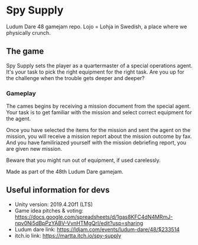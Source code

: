 # Spy Supply

Ludum Dare 48 gamejam repo. Lojo = Lohja in Swedish, a place where we physically crunch.

## The game

Spy Supply sets the player as a quartermaster of a special operations agent. It's your task to pick the right equipment for the right task. Are you up for the challenge when the trouble gets deeper and deeper?

### Gameplay

The cames begins by receiving a mission document from the special agent. Your task is to get familiar with the mission and select correct equipment for the agent.

Once you have selected the items for the mission and sent the agent on the mission, you will receive a mission report about the mission outcome by fax. And you have familiriazed yourself with the mission debriefing report, you are given new mission.

Beware that you might run out of equipment, if used carelessly.

Made as part of the 48th Ludum Dare gamejam.

## Useful information for devs

- Unity version: 2019.4.20f1 (LTS)
- Game idea pitches & voting: https://docs.google.com/spreadsheets/d/1gas8KFC4dN4MRmJ-npv0Ni5dBpPzYABV-VvnHTMgQrI/edit?usp=sharing
- Ludum dare link: https://ldjam.com/events/ludum-dare/48/$233514
- itch.io link: https://martta.itch.io/spy-supply
